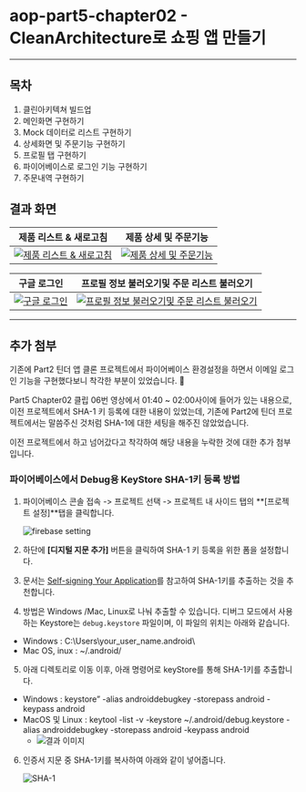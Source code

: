 # aop-part5-chapter02 - CleanArchitecture로 쇼핑 앱 만들기

------

## 목차

1. 클린아키텍쳐 빌드업
2. 메인화면 구현하기
3. Mock 데이터로 리스트 구현하기
4. 상세화면 및 주문기능 구현하기
5. 프로필 탭 구현하기
6. 파이어베이스로 로그인 기능 구현하기
7. 주문내역 구현하기

## 결과 화면

| 제품 리스트 & 새로고침                                       | 제품 상세 및 주문기능                                        |
| ------------------------------------------------------------ | ------------------------------------------------------------ |
| [![제품 리스트 & 새로고침](https://camo.githubusercontent.com/7b7e0fb744ae945b062b6bc448b44d7e141709ab819d302a681e1790edeef283/68747470733a2f2f696d6775722e636f6d2f3049456c3037632e6a7067)](https://camo.githubusercontent.com/7b7e0fb744ae945b062b6bc448b44d7e141709ab819d302a681e1790edeef283/68747470733a2f2f696d6775722e636f6d2f3049456c3037632e6a7067) | [![제품 상세 및 주문기능](https://camo.githubusercontent.com/84ec153239ff3925b18e37b12a4a94a0dfc8f8ddb65b78dc50498c486b2371ba/68747470733a2f2f696d6775722e636f6d2f50396c62696f722e6a7067)](https://camo.githubusercontent.com/84ec153239ff3925b18e37b12a4a94a0dfc8f8ddb65b78dc50498c486b2371ba/68747470733a2f2f696d6775722e636f6d2f50396c62696f722e6a7067) |

| 구글 로그인                                                  | 프로필 정보 불러오기및 주문 리스트 불러오기                  |
| ------------------------------------------------------------ | ------------------------------------------------------------ |
| [![구글 로그인](https://camo.githubusercontent.com/6373870e4c411f365f30ef0b253769b362f50d3b98dfa93270937fe12cdc4624/68747470733a2f2f696d6775722e636f6d2f4577795a7266662e6a7067)](https://camo.githubusercontent.com/6373870e4c411f365f30ef0b253769b362f50d3b98dfa93270937fe12cdc4624/68747470733a2f2f696d6775722e636f6d2f4577795a7266662e6a7067) | [![프로필 정보 불러오기및 주문 리스트 불러오기](https://camo.githubusercontent.com/2792389029afdd283f99607b79b0a96ea4310cc02bb286641e4431eb393d835d/68747470733a2f2f696d6775722e636f6d2f50493562466b452e6a7067)](https://camo.githubusercontent.com/2792389029afdd283f99607b79b0a96ea4310cc02bb286641e4431eb393d835d/68747470733a2f2f696d6775722e636f6d2f50493562466b452e6a7067) |

---

## 추가 첨부

기존에 Part2 틴더 앱 클론 프로젝트에서 파이어베이스 환경설정을 하면서 이메일 로그인 기능을 구현했다보니 착각한 부분이 있었습니다. 🙏

Part5 Chapter02 클립 06번 영상에서 01:40 ~ 02:00사이에 들어가 있는 내용으로, 이전 프로젝트에서 SHA-1 키 등록에 대한 내용이 있었는데, 기존에 Part2에 틴더 프로젝트에서는 말씀주신 것처럼 SHA-1에 대한 세팅을 해주진 않았었습니다.

이전 프로젝트에서 하고 넘어갔다고 착각하여 해당 내용을 누락한 것에 대한 추가 첨부입니다.

### 파이어베이스에서 Debug용 KeyStore SHA-1키 등록 방법

1. 파이어베이스 콘솔 접속 -> 프로젝트 선택 -> 프로젝트 내 사이드 탭의 **[프로젝트 설정]**탭을 클릭합니다.

   ![firebase setting](https://imgur.com/q38gkr0.jpg)

2. 하단에 **[디지털 지문 추가]** 버튼을 클릭하여 SHA-1 키 등록을 위한 폼을 설정합니다.

3. 문서는 [Self-signing Your Application](https://developers.google.com/android/guides/client-auth#self-signing_your_application)를 참고하여 SHA-1키를 추출하는 것을 추천합니다.

4. 방법은 Windows /Mac, Linux로 나눠 추출할 수 있습니다.
   디버그 모드에서 사용하는 Keystore는 `debug.keystore` 파일이며, 이 파일의 위치는 아래와 같습니다.

- Windows : C:\Users\your_user_name.android\
- Mac OS, inux : ~/.android/

5. 아래 디렉토리로 이동 이후, 아래 명령어로 keyStore를 통해 SHA-1키를 추출합니다.

- Windows : keystore” -alias androiddebugkey -storepass android -keypass android
- MacOS 및 Linux : keytool -list -v -keystore ~/.android/debug.keystore -alias androiddebugkey -storepass android -keypass android
  - ![결과 이미지](https://imgur.com/B2NBb3o.jpg)

6. 인증서 지문 중 SHA-1키를 복사하여 아래와 같이 넣어줍니다.

   ![SHA-1](https://imgur.com/HQMHP8W.jpg)

   
